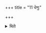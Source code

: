 +++
title = "11 धेनुः"

+++

<details><summary>थिते</summary>

11. A milch-cow (is the gift). 
</details>
